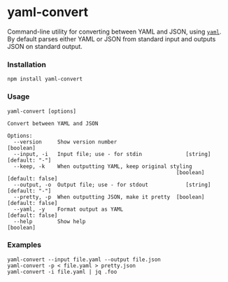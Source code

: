 # yaml-convert

Command-line utility for converting between YAML and JSON, using
[`yaml`](https://eemeli.org/yaml/). By default parses either YAML or JSON from
standard input and outputs JSON on standard output.

### Installation

```
npm install yaml-convert
```

### Usage

```
yaml-convert [options]

Convert between YAML and JSON

Options:
  --version     Show version number                                    [boolean]
  --input, -i   Input file; use - for stdin              [string] [default: "-"]
  --keep, -k    When outputting YAML, keep original styling
                                                      [boolean] [default: false]
  --output, -o  Output file; use - for stdout            [string] [default: "-"]
  --pretty, -p  When outputting JSON, make it pretty  [boolean] [default: false]
  --yaml, -y    Format output as YAML                           [default: false]
  --help        Show help                                              [boolean]
```

### Examples

```
yaml-convert --input file.yaml --output file.json
yaml-convert -p < file.yaml > pretty.json
yaml-convert -i file.yaml | jq .foo
```
